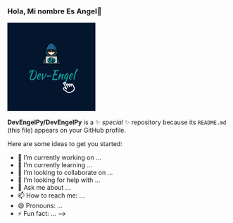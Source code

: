 ### Hola, Mi nombre Es Angel👋
![Screenshot of a comment on a GitHub issue showing an image, added in the Markdown, of an Octocat smiling and raising a tentacle.](iconDev.png)




**DevEngelPy/DevEngelPy** is a ✨ _special_ ✨ repository because its `README.md` (this file) appears on your GitHub profile.

Here are some ideas to get you started:

- 🔭 I’m currently working on ...
- 🌱 I’m currently learning ...
- 👯 I’m looking to collaborate on ...
- 🤔 I’m looking for help with ...
- 💬 Ask me about ...
- 📫 How to reach me: ...
- 😄 Pronouns: ...
- ⚡ Fun fact: ...
-->
